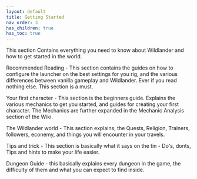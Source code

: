 ```yaml
---
layout: default
title: Getting Started
nav_order: 3
has_children: true
has_toc: true
---
```


This section Contains everything you need to know about Wildlander and how to get started in the world.

Recommended Reading - This section contains the guides on how to configure the launcher on the best settings for you rig, and the various differences between vanilla gameplay and Wildlander. Ever if you read nothing else. This section is a must.

Your first character - This section is the beginners guide. Explains the various mechanics to get you started, and guides for creating your first character. The Mechanics are further expanded in the Mechanic Analysis section of the Wiki.

The Wildlander world - This section explains, the Quests, Religion, Trainers, followers, econemy, and things you will encounter in your travels.

Tips and trick - This section is basically what it says on the tin - Do's, donts, Tips and hints to make your life easier.

Dungeon Guide - this basically explains every dungeon in the game, the difficulty of them and what you can expect to find inside.

